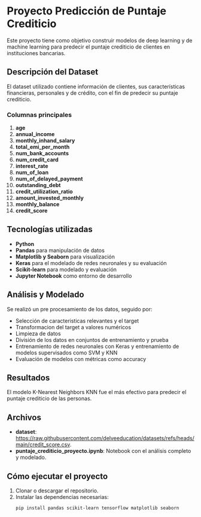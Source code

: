 # Proyecto Predicción de Puntaje Crediticio

Este proyecto tiene como objetivo construir modelos de deep learning y de machine learning para predecir el puntaje crediticio de clientes en instituciones bancarias.

## Descripción del Dataset

El dataset utilizado contiene información de clientes, sus características financieras, personales y de crédito, con el fin de predecir su puntaje crediticio.

### Columnas principales

1. **age**
2. **annual_income**
3. **monthly_inhand_salary**
4. **total_emi_per_month**
5. **num_bank_accounts**
6. **num_credit_card**
7. **interest_rate**
8. **num_of_loan**
9. **num_of_delayed_payment**
10. **outstanding_debt**
11. **credit_utilization_ratio**
12. **amount_invested_monthly**
13. **monthly_balance**
14. **credit_score**

## Tecnologías utilizadas

- **Python**  
- **Pandas** para manipulación de datos  
- **Matplotlib y Seaborn** para visualización  
- **Keras** para el modelado de redes neuronales y su evaluación
- **Scikit-learn** para modelado y evaluación  
- **Jupyter Notebook** como entorno de desarrollo  

## Análisis y Modelado

Se realizó un pre procesamiento de los datos, seguido por:

- Selección de caracteristicas relevantes y el target  
- Transformacion del target a valores numéricos
- Limpieza de datos  
- División de los datos en conjuntos de entrenamiento y prueba  
- Entrenamiento de redes neuronales con Keras y entrenamiento de modelos supervisados como SVM y KNN   
- Evaluación de modelos con métricas como accuracy

## Resultados

El modelo K-Nearest Neighbors KNN fue el más efectivo para predecir el puntaje crediticio de las personas.

## Archivos

- **dataset**: https://raw.githubusercontent.com/delveeducation/datasets/refs/heads/main/credit_score.csv.  
- **puntaje_crediticio_proyecto.ipynb**: Notebook con el análisis completo y modelado.  

## Cómo ejecutar el proyecto

1. Clonar o descargar el repositorio.  
2. Instalar las dependencias necesarias:  
   ```bash
   pip install pandas scikit-learn tensorflow matplotlib seaborn
